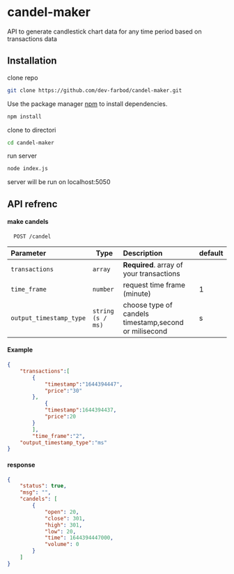 # candel-maker
API to generate candlestick chart data for any time period based on transactions data

## Installation

clone repo

```bash
git clone https://github.com/dev-farbod/candel-maker.git
```

Use the package manager [npm](https://nodejs.org/) to install dependencies.

```bash
npm install
```

clone to directori

```bash
cd candel-maker
```

run server

```bash
node index.js
```
server will be run on localhost:5050

## API refrenc

#### make candels

```http
  POST /candel
```
| Parameter               | Type              | Description                                           | default     |
| :---------------------- | ----------------  | :-----------------------------------------------------|-------------|
| `transactions`          | `array`           | **Required**. array of your transactions              |             |
| `time_frame`            | `number`          |  request time frame (minute)                          |      1      |
| `output_timestamp_type` | `string (s / ms)` |  choose type of candels timestamp,second or milisecond|      s      |

#### Example


```json
{
	"transactions":[
		{
			"timestamp":"1644394447",
			"price":"30"
		},
			{
			"timestamp":1644394437,
			"price":20
		}
		],
		"time_frame":"2",
    "output_timestamp_type":"ms"
}

```

#### response

```json
{
    "status": true,
    "msg": "",
    "candels": [
        {
            "open": 20,
            "close": 301,
            "high": 301,
            "low": 20,
            "time": 1644394447000,
            "volume": 0
        }
    ]
}
```




